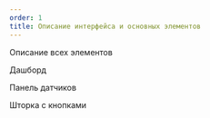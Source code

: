 ```yaml
---
order: 1
title: Описание интерфейса и основных элементов
---
```


Описание всех элементов

Дашборд

Панель датчиков

Шторка с кнопками


